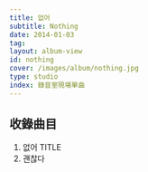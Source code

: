 ```yaml
---
title: 없어
subtitle: Nothing
date: 2014-01-03
tag:
layout: album-view
id: nothing
cover: /images/album/nothing.jpg
type: studio
index: 錄音室現場單曲
---
```


## 收錄曲目

1. 없어 <span class="badge">TITLE</span>
2. 괜찮다
